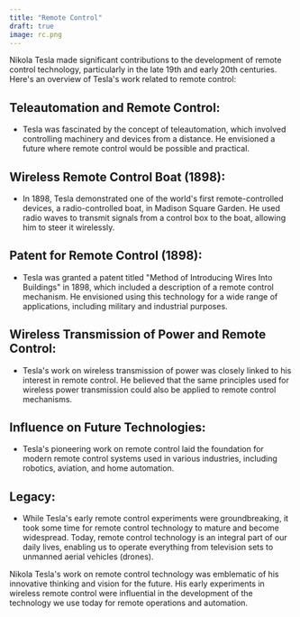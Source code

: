 ```yaml
---
title: "Remote Control"
draft: true
image: rc.png
---
```

Nikola Tesla made significant contributions to the development of remote control technology, particularly in the late 19th and early 20th centuries. Here's an overview of Tesla's work related to remote control:

## Teleautomation and Remote Control:
   - Tesla was fascinated by the concept of teleautomation, which involved controlling machinery and devices from a distance. He envisioned a future where remote control would be possible and practical.

## Wireless Remote Control Boat (1898):
   - In 1898, Tesla demonstrated one of the world's first remote-controlled devices, a radio-controlled boat, in Madison Square Garden. He used radio waves to transmit signals from a control box to the boat, allowing him to steer it wirelessly.

## Patent for Remote Control (1898):
   - Tesla was granted a patent titled "Method of Introducing Wires Into Buildings" in 1898, which included a description of a remote control mechanism. He envisioned using this technology for a wide range of applications, including military and industrial purposes.

## Wireless Transmission of Power and Remote Control:
   - Tesla's work on wireless transmission of power was closely linked to his interest in remote control. He believed that the same principles used for wireless power transmission could also be applied to remote control mechanisms.

## Influence on Future Technologies:
   - Tesla's pioneering work on remote control laid the foundation for modern remote control systems used in various industries, including robotics, aviation, and home automation.

## Legacy:
   - While Tesla's early remote control experiments were groundbreaking, it took some time for remote control technology to mature and become widespread. Today, remote control technology is an integral part of our daily lives, enabling us to operate everything from television sets to unmanned aerial vehicles (drones).

Nikola Tesla's work on remote control technology was emblematic of his innovative thinking and vision for the future. His early experiments in wireless remote control were influential in the development of the technology we use today for remote operations and automation.
